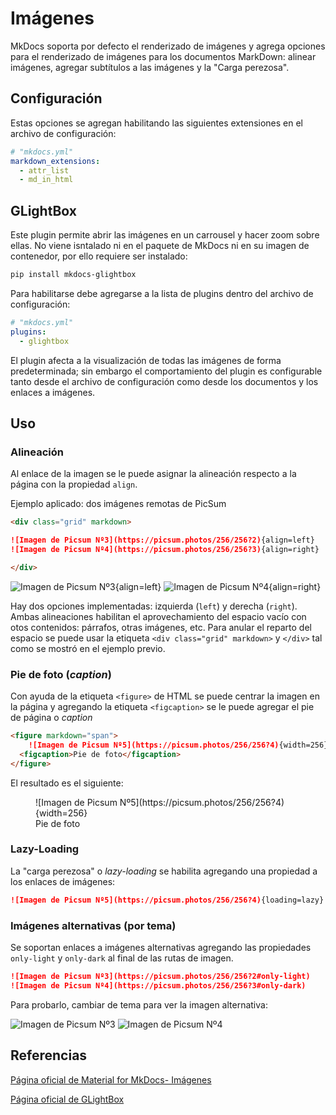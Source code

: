 # Imágenes


MkDocs soporta por defecto el renderizado de imágenes y agrega opciones para el renderizado de imágenes para los documentos MarkDown: alinear imágenes, agregar subtítulos a las imágenes y la "Carga perezosa".


## Configuración

Estas opciones se agregan habilitando las siguientes extensiones en el archivo de configuración:


``` yaml title="habilitar extras para imágenes"        
# "mkdocs.yml"
markdown_extensions:
  - attr_list
  - md_in_html
```


## GLightBox

Este plugin permite abrir las imágenes en un carrousel y hacer zoom sobre ellas. No viene isntalado ni en el paquete de MkDocs ni en su imagen de contenedor, por ello requiere ser instalado:

```bash title="GLightBox - Instalación "
pip install mkdocs-glightbox
```

Para habilitarse debe agregarse a la lista de plugins dentro del archivo de configuración:

``` yaml title="GLightBox - Habilitación"        
# "mkdocs.yml"
plugins:
  - glightbox
```


El plugin afecta a la visualización de todas las imágenes de forma predeterminada; sin embargo el comportamiento del plugin es configurable tanto desde el archivo de configuración como desde los documentos y los enlaces a imágenes.






## Uso

### Alineación


Al enlace de la imagen se le puede asignar la alineación respecto a la página con la propiedad `align`.

Ejemplo aplicado: dos imágenes remotas de PicSum


```md title="Imágenes con alineación" hl_lines="3 4"
<div class="grid" markdown>

![Imagen de Picsum Nº3](https://picsum.photos/256/256?2){align=left}
![Imagen de Picsum Nº4](https://picsum.photos/256/256?3){align=right}   

</div>
```



<div class="grid" markdown>

![Imagen de Picsum Nº3](https://picsum.photos/256/256?2){align=left}
![Imagen de Picsum Nº4](https://picsum.photos/256/256?3){align=right}

</div>


Hay dos opciones implementadas: izquierda (`left`) y  derecha (`right`). Ambas alineaciones  habilitan el aprovechamiento del espacio vacío con otos contenidos: párrafos, otras imágenes, etc. Para anular el reparto del espacio se puede usar la etiqueta `<div class="grid" markdown>` y `</div>` tal como se mostró en el ejemplo previo.



### Pie de foto (*caption*)


Con ayuda de la etiqueta `<figure>` de HTML se puede centrar la imagen en la página y agregando la etiqueta `<figcaption>` se le puede agregar el pie de página o *caption*

```md title="Imágenes con alineación" hl_lines="3 4"
<figure markdown="span">
    ![Imagen de Picsum Nº5](https://picsum.photos/256/256?4){width=256}
  <figcaption>Pie de foto</figcaption>
</figure>
```

El resultado es el siguiente:

<figure markdown="span">
    ![Imagen de Picsum Nº5](https://picsum.photos/256/256?4){width=256}
  <figcaption>Pie de foto</figcaption>
</figure>


### Lazy-Loading

La "carga perezosa" o *lazy-loading* se habilita agregando una propiedad a los enlaces de imágenes:

```md title="Imágenes con carga perezosa" 
![Imagen de Picsum Nº5](https://picsum.photos/256/256?4){loading=lazy}
``` 



### Imágenes alternativas (por tema)

Se soportan enlaces a imágenes alternativas agregando las propiedades `only-light` y `only-dark` al final de las rutas de imagen.

```md title="Imágenes alternativas" 
![Imagen de Picsum Nº3](https://picsum.photos/256/256?2#only-light)
![Imagen de Picsum Nº4](https://picsum.photos/256/256?3#only-dark)  
``` 

Para probarlo, cambiar de tema para ver la imagen alternativa:

![Imagen de Picsum Nº3](https://picsum.photos/256/256?2#only-light)
![Imagen de Picsum Nº4](https://picsum.photos/256/256?3#only-dark)



## Referencias

[Página oficial de Material for MkDocs- Imágenes](https://squidfunk.github.io/mkdocs-material/reference/images/)

[Página oficial de GLightBox](https://blueswen.github.io/mkdocs-glightbox/)
